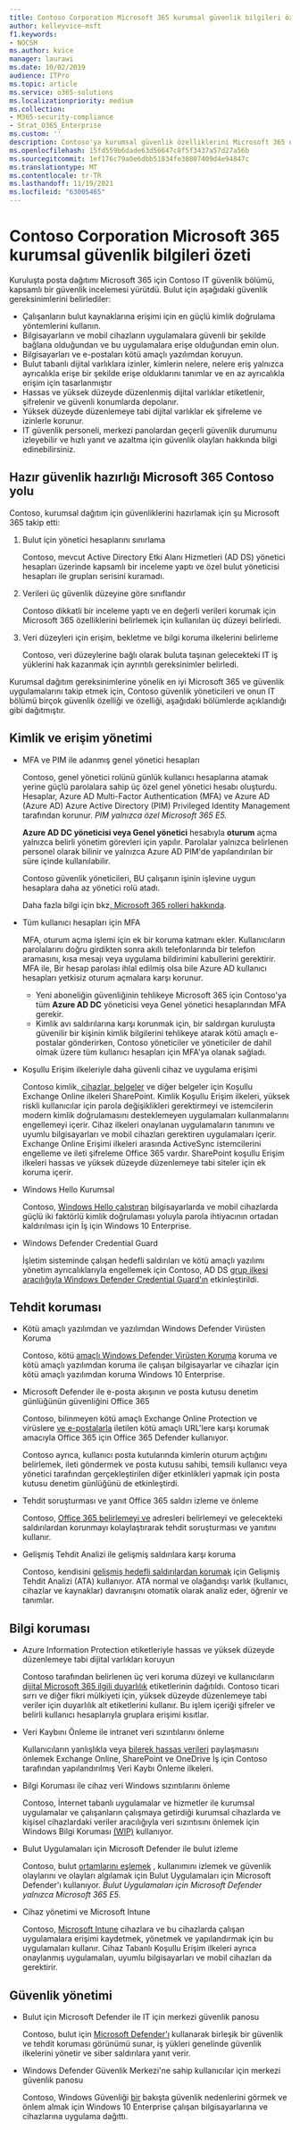 ```yaml
---
title: Contoso Corporation Microsoft 365 kurumsal güvenlik bilgileri özeti
author: kelleyvice-msft
f1.keywords:
- NOCSH
ms.author: kvice
manager: laurawi
ms.date: 10/02/2019
audience: ITPro
ms.topic: article
ms.service: o365-solutions
ms.localizationpriority: medium
ms.collection:
- M365-security-compliance
- Strat_O365_Enterprise
ms.custom: ''
description: Contoso'ya kurumsal güvenlik özelliklerini Microsoft 365 nasıl kullanır?
ms.openlocfilehash: 15fd559b6dade63d56647c8f5f3437a57d27a56b
ms.sourcegitcommit: 1ef176c79a0e6dbb51834fe30807409d4e94847c
ms.translationtype: MT
ms.contentlocale: tr-TR
ms.lasthandoff: 11/19/2021
ms.locfileid: "63005465"
---
```

# <a name="summary-of-microsoft-365-for-enterprise-security-for-the-contoso-corporation"></a>Contoso Corporation Microsoft 365 kurumsal güvenlik bilgileri özeti

Kuruluşta posta dağıtımı Microsoft 365 için Contoso IT güvenlik bölümü, kapsamlı bir güvenlik incelemesi yürütdü. Bulut için aşağıdaki güvenlik gereksinimlerini belirlediler:

- Çalışanların bulut kaynaklarına erişimi için en güçlü kimlik doğrulama yöntemlerini kullanın.
- Bilgisayarların ve mobil cihazların uygulamalara güvenli bir şekilde bağlana olduğundan ve bu uygulamalara erişe olduğundan emin olun.
- Bilgisayarları ve e-postaları kötü amaçlı yazılımdan koruyun.
- Bulut tabanlı dijital varlıklara izinler, kimlerin nelere, nelere eriş yalnızca ayrıcalıkla erişe bir şekilde erişe olduklarını tanımlar ve en az ayrıcalıkla erişim için tasarlanmıştır
- Hassas ve yüksek düzeyde düzenlenmiş dijital varlıklar etiketlenir, şifrelenir ve güvenli konumlarda depolanır.
- Yüksek düzeyde düzenlemeye tabi dijital varlıklar ek şifreleme ve izinlerle korunur.
- IT güvenlik personeli, merkezi panolardan geçerli güvenlik durumunu izleyebilir ve hızlı yanıt ve azaltma için güvenlik olayları hakkında bilgi edinebilirsiniz.

## <a name="the-contoso-path-to-microsoft-365-security-readiness"></a>Hazır güvenlik hazırlığı Microsoft 365 Contoso yolu

Contoso, kurumsal dağıtım için güvenliklerini hazırlamak için şu Microsoft 365 takip etti:

1. Bulut için yönetici hesaplarını sınırlama

   Contoso, mevcut Active Directory Etki Alanı Hizmetleri (AD DS) yönetici hesapları üzerinde kapsamlı bir inceleme yaptı ve özel bulut yöneticisi hesapları ile grupları serisini kuramadı.

2. Verileri üç güvenlik düzeyine göre sınıflandır

   Contoso dikkatli bir inceleme yaptı ve en değerli verileri korumak için Microsoft 365 özelliklerini belirlemek için kullanılan üç düzeyi belirledi.

3. Veri düzeyleri için erişim, bekletme ve bilgi koruma ilkelerini belirleme

   Contoso, veri düzeylerine bağlı olarak buluta taşınan gelecekteki IT iş yüklerini hak kazanmak için ayrıntılı gereksinimler belirledi.

Kurumsal dağıtım gereksinimlerine yönelik en iyi Microsoft 365 ve güvenlik uygulamalarını takip etmek için, Contoso güvenlik yöneticileri ve onun IT bölümü birçok güvenlik özelliği ve özelliği, aşağıdaki bölümlerde açıklandığı gibi dağıtmıştır.

## <a name="identity-and-access-management"></a>Kimlik ve erişim yönetimi 

- MFA ve PIM ile adanmış genel yönetici hesapları

  Contoso, genel yönetici rolünü günlük kullanıcı hesaplarına atamak yerine güçlü parolalara sahip üç özel genel yönetici hesabı oluşturdu. Hesaplar, Azure AD Multi-Factor Authentication (MFA) ve Azure AD (Azure AD) Azure Active Directory (PIM) Privileged Identity Management tarafından korunur. *PIM yalnızca özel Microsoft 365 E5.*

  **Azure AD DC yöneticisi veya Genel yönetici** hesabıyla **oturum** açma yalnızca belirli yönetim görevleri için yapılır. Parolalar yalnızca belirlenen personel olarak bilinir ve yalnızca Azure AD PIM'de yapılandırılan bir süre içinde kullanılabilir.

  Contoso güvenlik yöneticileri, BU çalışanın işinin işlevine uygun hesaplara daha az yönetici rolü atadı.

  Daha fazla bilgi için bkz[. Microsoft 365 rolleri hakkında](/office365/admin/add-users/about-admin-roles).

- Tüm kullanıcı hesapları için MFA

  MFA, oturum açma işlemi için ek bir koruma katmanı ekler. Kullanıcıların parolalarını doğru girdikten sonra akıllı telefonlarında bir telefon aramasını, kısa mesajı veya uygulama bildirimini kabullerini gerektirir. MFA ile, Bir hesap parolası ihlal edilmiş olsa bile Azure AD kullanıcı hesapları yetkisiz oturum açmalara karşı korunur.

   - Yeni aboneliğin güvenliğinin tehlikeye Microsoft 365 için Contoso'ya tüm **Azure AD DC** yöneticisi veya Genel yönetici hesaplarından MFA gerekir.
   - Kimlik avı saldırılarına karşı korunmak için, bir saldırgan kuruluşta güvenilir bir kişinin kimlik bilgilerini tehlikeye atarak kötü amaçlı e-postalar gönderirken, Contoso yöneticiler ve yöneticiler de dahil olmak üzere tüm kullanıcı hesapları için MFA'ya olanak sağladı.

- Koşullu Erişim ilkeleriyle daha güvenli cihaz ve uygulama erişimi

  Contoso kimlik[, cihazlar, belgeler](../security/office-365-security/microsoft-365-policies-configurations.md) ve diğer belgeler için Koşullu Exchange Online ilkeleri SharePoint. Kimlik Koşullu Erişim ilkeleri, yüksek riskli kullanıcılar için parola değişiklikleri gerektirmeyi ve istemcilerin modern kimlik doğrulamasını desteklemeyen uygulamaları kullanmalarını engellemeyi içerir. Cihaz ilkeleri onaylanan uygulamaların tanımını ve uyumlu bilgisayarları ve mobil cihazları gerektiren uygulamaları içerir. Exchange Online Erişimi ilkeleri arasında ActiveSync istemcilerini engelleme ve ileti şifreleme Office 365 vardır. SharePoint koşullu Erişim ilkeleri hassas ve yüksek düzeyde düzenlemeye tabi siteler için ek koruma içerir.

- Windows Hello Kurumsal

  Contoso, [Windows Hello çalıştıran](/windows/security/identity-protection/hello-for-business/hello-identity-verification) bilgisayarlarda ve mobil cihazlarda güçlü iki faktörlü kimlik doğrulaması yoluyla parola ihtiyacının ortadan kaldırılması için İş için Windows 10 Enterprise.

- Windows Defender Credential Guard

  İşletim sisteminde çalışan hedefli saldırıları ve kötü amaçlı yazılımı yönetim ayrıcalıklarıyla engellemek için Contoso, AD DS [grup ilkesi aracılığıyla Windows Defender Credential Guard'ın](/windows/security/identity-protection/credential-guard/credential-guard) etkinleştirildi.

## <a name="threat-protection"></a>Tehdit koruması

- Kötü amaçlı yazılımdan ve yazılımdan Windows Defender Virüsten Koruma

  Contoso, kötü [amaçlı Windows Defender Virüsten Koruma](/windows/security/threat-protection/windows-defender-antivirus/windows-defender-antivirus-in-windows-10) koruma ve kötü amaçlı yazılımdan koruma ile çalışan bilgisayarlar ve cihazlar için kötü amaçlı yazılımdan koruma Windows 10 Enterprise.

- Microsoft Defender ile e-posta akışının ve posta kutusu denetim günlüğünün güvenliğini Office 365 

  Contoso, bilinmeyen kötü amaçlı Exchange Online Protection ve virüslere [ve e-postalarla](/office365/securitycompliance/office-365-atp) iletilen kötü amaçlı URL'lere karşı korumak amacıyla Office 365 için Office 365 Defender kullanıyor.

  Contoso ayrıca, kullanıcı posta kutularında kimlerin oturum açtığını belirlemek, ileti göndermek ve posta kutusu sahibi, temsili kullanıcı veya yönetici tarafından gerçekleştirilen diğer etkinlikleri yapmak için posta kutusu denetim günlüğünü de etkinleştirdi.

- Tehdit soruşturması ve yanıt Office 365 saldırı izleme ve önleme

  Contoso, [Office 365 belirlemeyi ve](/office365/securitycompliance/office-365-ti) adresleri belirlemeyi ve gelecekteki saldırılardan korunmayı kolaylaştırarak tehdit soruşturması ve yanıtını kullanır.

- Gelişmiş Tehdit Analizi ile gelişmiş saldırılara karşı koruma

  Contoso, kendisini [gelişmiş hedefli saldırılardan korumak](/advanced-threat-analytics/what-is-ata) için Gelişmiş Tehdit Analizi (ATA) kullanıyor.  ATA normal ve olağandışı varlık (kullanıcı, cihazlar ve kaynaklar) davranışını otomatik olarak analiz eder, öğrenir ve tanımlar.

## <a name="information-protection"></a>Bilgi koruması

- Azure Information Protection etiketleriyle hassas ve yüksek düzeyde düzenlemeye tabi dijital varlıkları koruyun

  Contoso tarafından belirlenen üç veri koruma düzeyi ve kullanıcıların [dijital Microsoft 365 ilgili duyarlılık](../compliance/sensitivity-labels.md) etiketlerinin dağıtıldı. Contoso ticari sırrı ve diğer fikri mülkiyeti için, yüksek düzeyde düzenlemeye tabi veriler için duyarlılık alt etiketlerini kullanır. Bu işlem içeriği şifreler ve belirli kullanıcı hesaplarıyla gruplara erişimi kısıtlar.

- Veri Kaybını Önleme ile intranet veri sızıntılarını önleme

  Kullanıcıların yanlışlıkla veya [bilerek hassas verileri](../compliance/dlp-learn-about-dlp.md) paylaşmasını önlemek Exchange Online, SharePoint ve OneDrive İş için Contoso tarafından yapılandırılmış Veri Kaybı Önleme ilkeleri.

- Bilgi Koruması ile cihaz veri Windows sızıntılarını önleme

  Contoso, İnternet tabanlı uygulamalar ve hizmetler ile kurumsal uygulamalar ve çalışanların çalışmaya getirdiği kurumsal cihazlarda ve kişisel cihazlardaki veriler aracılığıyla veri sızıntısını önlemek için Windows Bilgi Koruması [(WIP)](/windows/security/information-protection/windows-information-protection/protect-enterprise-data-using-wip) kullanıyor.

- Bulut Uygulamaları için Microsoft Defender ile bulut izleme

  Contoso, bulut [ortamlarını eşlemek](/cloud-app-security/what-is-cloud-app-security) , kullanımını izlemek ve güvenlik olaylarını ve olayları algılamak için Bulut Uygulamaları için Microsoft Defender'ı kullanıyor. *Bulut Uygulamaları için Microsoft Defender yalnızca Microsoft 365 E5.*

- Cihaz yönetimi ve Microsoft Intune

  Contoso, [Microsoft Intune](/intune/introduction-intune) cihazlara ve bu cihazlarda çalışan uygulamalara erişimi kaydetmek, yönetmek ve yapılandırmak için bu uygulamaları kullanır. Cihaz Tabanlı Koşullu Erişim ilkeleri ayrıca onaylanmış uygulamaları, uyumlu bilgisayarları ve mobil cihazları da gerektirir.

## <a name="security-management"></a>Güvenlik yönetimi

- Bulut için Microsoft Defender ile IT için merkezi güvenlik panosu

  Contoso, bulut için [Microsoft Defender'ı](https://azure.microsoft.com/services/security-center/) kullanarak birleşik bir güvenlik ve tehdit koruması görünümü sunar, iş yükleri genelinde güvenlik ilkelerini yönetir ve siber saldırılara yanıt verir.

- Windows Defender Güvenlik Merkezi'ne sahip kullanıcılar için merkezi güvenlik panosu

  Contoso, Windows Güvenliği [bir](/windows/security/threat-protection/windows-defender-security-center/windows-defender-security-center) bakışta güvenlik nedenlerini görmek ve önlem almak için Windows 10 Enterprise çalışan bilgisayarlarına ve cihazlarına uygulama dağıttı.
